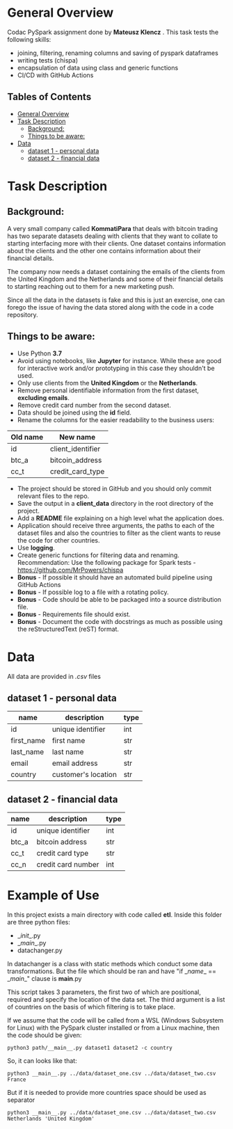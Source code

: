 # General Overview <a name="overview"></a>

Codac PySpark assignment done by **Mateusz Klencz** . This task tests the following skills:

* joining, filtering, renaming columns and saving of pyspark dataframes 
* writing tests (chispa)
* encapsulation of data using class and generic functions 
* CI/CD with GitHub Actions


## Tables of Contents

- [General Overview](#general-overview)
- [Task Description](#task-description)
  * [Background:](#background-)
  * [Things to be aware:](#things-to-be-aware-)
- [Data](#data)
  * [dataset 1 - personal data](#dataset-1---personal-data)
  * [dataset 2 - financial data](#dataset-2---financial-data)


# Task Description <a name="task_desc"></a>

## Background:
A very small company called **KommatiPara** that deals with bitcoin trading has two separate datasets dealing with clients that they want to collate to starting interfacing more with their clients. One dataset contains information about the clients and the other one contains information about their financial details.

The company now needs a dataset containing the emails of the clients from the United Kingdom and the Netherlands and some of their financial details to starting reaching out to them for a new marketing push.

Since all the data in the datasets is fake and this is just an exercise, one can forego the issue of having the data stored along with the code in a code repository.


## Things to be aware:

- Use Python **3.7**
- Avoid using notebooks, like **Jupyter** for instance. While these are good for interactive work and/or prototyping in this case they shouldn't be used.
- Only use clients from the **United Kingdom** or the **Netherlands**.
- Remove personal identifiable information from the first dataset, **excluding emails**.
- Remove credit card number from the second dataset.
- Data should be joined using the **id** field.
- Rename the columns for the easier readability to the business users:

|Old name|New name|
|--|--|
|id|client_identifier|
|btc_a|bitcoin_address|
|cc_t|credit_card_type|

- The project should be stored in GitHub and you should only commit relevant files to the repo.
- Save the output in a **client_data** directory in the root directory of the project.
- Add a **README** file explaining on a high level what the application does.
- Application should receive three arguments, the paths to each of the dataset files and also the countries to filter as the client wants to reuse the code for other countries.
- Use **logging**.
- Create generic functions for filtering data and renaming.
Recommendation: Use the following package for Spark tests - https://github.com/MrPowers/chispa
- **Bonus** - If possible it should have an automated build pipeline using GitHub Actions
- **Bonus** - If possible log to a file with a rotating policy.
- **Bonus** - Code should be able to be packaged into a source distribution file.
- **Bonus** - Requirements file should exist.
- **Bonus** - Document the code with docstrings as much as possible using the reStructuredText (reST) format.


# Data <a name="data"></a>

All data are provided in *.csv* files

## dataset 1 - personal data

| name  | description | type |
| ----- | ------------- | ---- |	
| id | unique identifier  | int |		
| first_name | first name  | str |
| last_name | last name  | str |		
| email | email address  | str |
| country | customer's location  | str |

## dataset 2 - financial data

| name  | description | type |
| ------------- | ------------- | ---- |	
| id  | unique identifier | int |		
| btc_a | bitcoin address  | str |
| cc_t | credit card type | str |		
| cc_n | credit card number  | int |

# Example of Use 

In this project exists a main directory with code called **etl**. Inside this folder are three python files: 
- \__init__.py 
- \__main__.py
- datachanger.py

In datachanger is a class with static methods which conduct some data transformations. But the file which should be ran and have "if \__name__ == \__main__" clause is __main__.py

This script takes 3 parameters, the first two of which are positional, required and specify the location of the data set. The third argument is a list of countries on the basis of which filtering is to take place. 


If we assume that the code will be called from a WSL (Windows Subsystem for Linux) with the PySpark cluster installed or from a Linux machine, then the code should be given: 

```console
python3 path/__main__.py dataset1 dataset2 -c country
```
So, it can looks like that: 
```console
python3 __main__.py ../data/dataset_one.csv ../data/dataset_two.csv France 
```

But if it is needed to provide more countries space should be used as separator 
```console
python3 __main__.py ../data/dataset_one.csv ../data/dataset_two.csv Netherlands 'United Kingdom' 
```